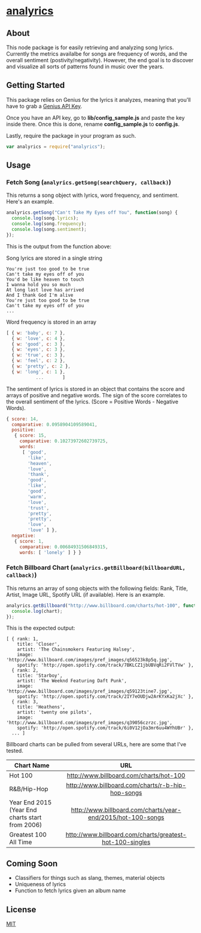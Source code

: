 # [analyrics](https://www.npmjs.com/package/analyrics)  

## About
This node package is for easily retrieving and analyzing song lyrics. Currently the metrics availalbe for songs are frequency of words, and the overall sentiment (postivity/negativity). However, the end goal is to discover and visualize all sorts of patterns found in music over the years.  


## Getting Started
This package relies on Genius for the lyrics it analyzes, meaning that you'll have to grab a [Genius API Key](https://docs.genius.com/#/getting-started-h1).

Once you have an API key, go to **lib/config_sample.js** and paste the key inside there. Once this is done, rename **config_sample.js** to **config.js**.

Lastly, require the package in your program as such.
```javascript
var analyrics = require("analyrics");
```

## Usage

### Fetch Song (`analyrics.getSong(searchQuery, callback)`)
This returns a song object with lyrics, word frequency, and sentiment. Here's an example.

```javascript
analyrics.getSong("Can't Take My Eyes off You", function(song) {
  console.log(song.lyrics);
  console.log(song.frequency);
  console.log(song.sentiment);
});
```

This is the output from the function above:

Song lyrics are stored in a single string
```
You're just too good to be true
Can't take my eyes off of you
You'd be like heaven to touch
I wanna hold you so much
At long last love has arrived
And I thank God I'm alive
You're just too good to be true
Can't take my eyes off of you
...
```   


Word frequency is stored in an array
```javascript
[ { w: 'baby', c: 7 },
  { w: 'love', c: 4 },
  { w: 'good', c: 3 },
  { w: 'eyes', c: 3 },
  { w: 'true', c: 3 },
  { w: 'feel', c: 2 },
  { w: 'pretty', c: 2 },
  { w: 'long', c: 1 },
           ...       ]
```

The sentiment of lyrics is stored in an object that contains the score and arrays of positive and negative words. The sign of the score correlates to the overall sentiment of the lyrics. (Score = Positive Words - Negative Words).
```javascript
{ score: 14,
  comparative: 0.0958904109589041,
  positive:
   { score: 15,
     comparative: 0.10273972602739725,
     words:
      [ 'good',
        'like',
        'heaven',
        'love',
        'thank',
        'good',
        'like',
        'good',
        'warm',
        'love',
        'trust',
        'pretty',
        'pretty',
        'love',
        'love' ] },
  negative:
   { score: 1,
     comparative: 0.00684931506849315,
     words: [ 'lonely' ] } }

```  



### Fetch Billboard Chart (`analyrics.getBillboard(billboardURL, callback)`)
This returns an array of song objects with the following fields: Rank, Title, Artist, Image URL, Spotify URL (if available). Here is an example.

```javascript
analyrics.getBillboard("http://www.billboard.com/charts/hot-100", function(chart) {
  console.log(chart);
});
```

This is the expected output:
```
[ { rank: 1,
    title: 'Closer',
    artist: 'The Chainsmokers Featuring Halsey',
    image: 'http://www.billboard.com/images/pref_images/q56523k8p5q.jpg',
    spotify: 'http://open.spotify.com/track/7BKLCZ1jbUBVqRi2FVlTVw' },
  { rank: 2,
    title: 'Starboy',
    artist: 'The Weeknd Featuring Daft Punk',
    image: 'http://www.billboard.com/images/pref_images/q59123tine7.jpg',
    spotify: 'http://open.spotify.com/track/2IY7eOUDjw2ArKYxKa2jXc' },
  { rank: 3,
    title: 'Heathens',
    artist: 'twenty one pilots',
    image: 'http://www.billboard.com/images/pref_images/q39056czrzc.jpg',
    spotify: 'http://open.spotify.com/track/6i0V12jOa3mr6uu4WYhUBr' },
  ... ]
```


Billboard charts can be pulled from several URLs, here are some that I've tested.

| Chart Name    | URL           | 
| ------------- |:-------------:| 
| Hot 100      | http://www.billboard.com/charts/hot-100 | 
| R&B/Hip-Hop  | http://www.billboard.com/charts/r-b-hip-hop-songs |  
| Year End 2015 (Year End charts start from 2006) | http://www.billboard.com/charts/year-end/2015/hot-100-songs | 
| Greatest 100 All Time | http://www.billboard.com/charts/greatest-hot-100-singles |


## Coming Soon
- Classifiers for things such as slang, themes, material objects
- Uniqueness of lyrics
- Function to fetch lyrics given an album name


## License
[MIT](https://github.com/kokuls/analyrics/blob/master/LICENSE)

